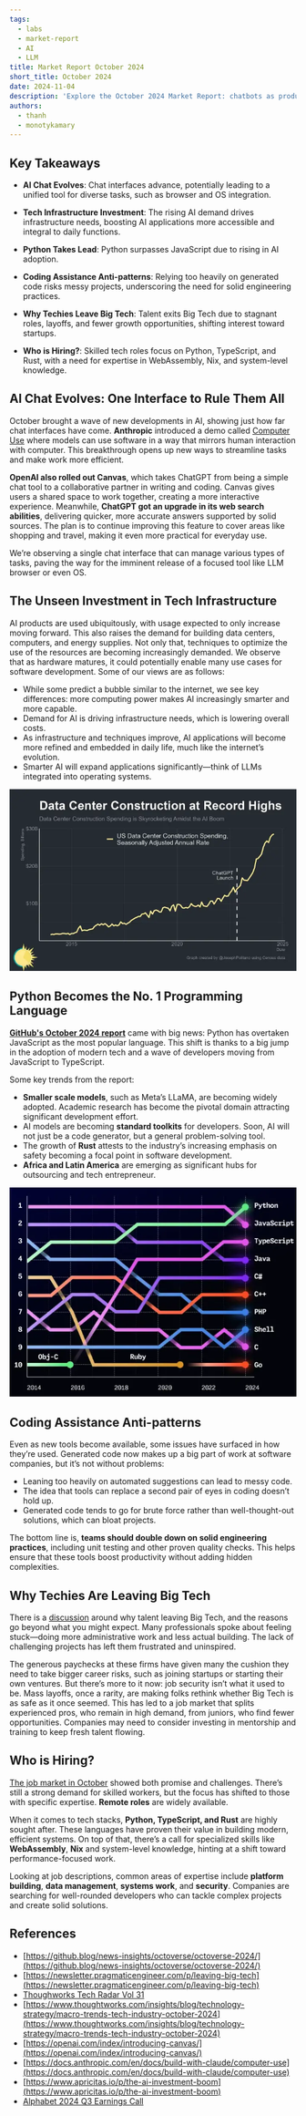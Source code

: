 ```yaml
---
tags:
  - labs
  - market-report
  - AI
  - LLM
title: Market Report October 2024
short_title: October 2024
date: 2024-11-04
description: 'Explore the October 2024 Market Report: chatbots as productivity essentials with future potential, AI’s role despite investment bubble concerns, and Python’s rise in modern tech and AI. Learn why coding tools require strong practices, why companies seek versatile engineers, and how Big Tech’s job market favors senior talent, posing challenges for juniors.'
authors:
  - thanh
  - monotykamary
---
```


## Key Takeaways

- **AI Chat Evolves**: Chat interfaces advance, potentially leading to a unified tool for diverse tasks, such as browser and OS integration.

- **Tech Infrastructure Investment**: The rising AI demand drives infrastructure needs, boosting AI applications more accessible and integral to daily functions.

- **Python Takes Lead**: Python surpasses JavaScript due to rising in AI adoption.

- **Coding Assistance Anti-patterns**: Relying too heavily on generated code risks messy projects, underscoring the need for solid engineering practices.

- **Why Techies Leave Big Tech**: Talent exits Big Tech due to stagnant roles, layoffs, and fewer growth opportunities, shifting interest toward startups.

- **Who is Hiring?**: Skilled tech roles focus on Python, TypeScript, and Rust, with a need for expertise in WebAssembly, Nix, and system-level knowledge.

## AI Chat Evolves: One Interface to Rule Them All

October brought a wave of new developments in AI, showing just how far chat interfaces have come. **Anthropic** introduced a demo called [Computer Use](https://docs.anthropic.com/en/docs/build-with-claude/computer-use) where models can use software in a way that mirrors human interaction with computer. This breakthrough opens up new ways to streamline tasks and make work more efficient.

**OpenAI also rolled out Canvas**, which takes ChatGPT from being a simple chat tool to a collaborative partner in writing and coding. Canvas gives users a shared space to work together, creating a more interactive experience. Meanwhile, **ChatGPT got an upgrade in its web search abilities**, delivering quicker, more accurate answers supported by solid sources. The plan is to continue improving this feature to cover areas like shopping and travel, making it even more practical for everyday use.

We’re observing a single chat interface that can manage various types of tasks, paving the way for the imminent release of a focused tool like LLM browser or even OS.

## The Unseen Investment in Tech Infrastructure

AI products are used ubiquitously, with usage expected to only increase moving forward. This also raises the demand for building data centers, computers, and energy supplies. Not only that, techniques to optimize the use of the resources are becoming increasingly demanded. We observe that as hardware matures, it could potentially enable many use cases for software development. Some of our views are as follows:

- While some predict a bubble similar to the internet, we see key differences: more computing power makes AI increasingly smarter and more capable.
- Demand for AI is driving infrastructure needs, which is lowering overall costs.
- As infrastructure and techniques improve, AI applications will become more refined and embedded in daily life, much like the internet’s evolution.
- Smarter AI will expand applications significantly—think of LLMs integrated into operating systems.

![](assets/2024-october-20241104223344499.webp)

## Python Becomes the No. 1 Programming Language

[**GitHub's October 2024 report**](https://github.blog/news-insights/octoverse/octoverse-2024/) came with big news: Python has overtaken JavaScript as the most popular language. This shift is thanks to a big jump in the adoption of modern tech and a wave of developers moving from JavaScript to TypeScript.

Some key trends from the report:

- **Smaller scale models**, such as Meta’s LLaMA, are becoming widely adopted. Academic research has become the pivotal domain attracting significant development effort.
- AI models are becoming **standard toolkits** for developers. Soon, AI will not just be a code generator, but a general problem-solving tool.
- The growth of **Rust** attests to the industry’s increasing emphasis on safety becoming a focal point in software development.
- **Africa and Latin America** are emerging as significant hubs for outsourcing and tech entrepreneur.

![](assets/2024-october-20241104223429609.webp)

## Coding Assistance Anti-patterns

Even as new tools become available, some issues have surfaced in how they’re used. Generated code now makes up a big part of work at software companies, but it’s not without problems:

- Leaning too heavily on automated suggestions can lead to messy code.
- The idea that tools can replace a second pair of eyes in coding doesn’t hold up.
- Generated code tends to go for brute force rather than well-thought-out solutions, which can bloat projects.

The bottom line is, **teams should double down on solid engineering practices**, including unit testing and other proven quality checks. This helps ensure that these tools boost productivity without adding hidden complexities.

## Why Techies Are Leaving Big Tech

There is a [discussion](https://newsletter.pragmaticengineer.com/p/leaving-big-tech) around why talent leaving Big Tech, and the reasons go beyond what you might expect. Many professionals spoke about feeling stuck—doing more administrative work and less actual building. The lack of challenging projects has left them frustrated and uninspired.

The generous paychecks at these firms have given many the cushion they need to take bigger career risks, such as joining startups or starting their own ventures. But there’s more to it now: job security isn’t what it used to be. Mass layoffs, once a rarity, are making folks rethink whether Big Tech is as safe as it once seemed. This has led to a job market that splits experienced pros, who remain in high demand, from juniors, who find fewer opportunities. Companies may need to consider investing in mentorship and training to keep fresh talent flowing.

## Who is Hiring?

[The job market in October](https://docs.google.com/spreadsheets/d/19ZCs7CYyHJBMFfNqcIGleuWpGi5RfXnoGD-Rgz-BGt0/) showed both promise and challenges. There’s still a strong demand for skilled workers, but the focus has shifted to those with specific expertise. **Remote roles** are widely available.

When it comes to tech stacks, **Python, TypeScript, and Rust** are highly sought after. These languages have proven their value in building modern, efficient systems. On top of that, there’s a call for specialized skills like **WebAssembly**, **Nix** and system-level knowledge, hinting at a shift toward performance-focused work.

Looking at job descriptions, common areas of expertise include **platform building**, **data management**, **systems work**, and **security**. Companies are searching for well-rounded developers who can tackle complex projects and create solid solutions.

## References

- [https://github.blog/news-insights/octoverse/octoverse-2024/](https://github.blog/news-insights/octoverse/octoverse-2024/)
- [https://newsletter.pragmaticengineer.com/p/leaving-big-tech](https://newsletter.pragmaticengineer.com/p/leaving-big-tech)
- [Thoughworks Tech Radar Vol 31](https://www.thoughtworks.com/content/dam/thoughtworks/documents/radar/2024/10/tr_technology_radar_vol_31_en.pdf)
- [https://www.thoughtworks.com/insights/blog/technology-strategy/macro-trends-tech-industry-october-2024](https://www.thoughtworks.com/insights/blog/technology-strategy/macro-trends-tech-industry-october-2024)
- [https://openai.com/index/introducing-canvas/](https://openai.com/index/introducing-canvas/)
- [https://docs.anthropic.com/en/docs/build-with-claude/computer-use](https://docs.anthropic.com/en/docs/build-with-claude/computer-use)
- [https://www.apricitas.io/p/the-ai-investment-boom](https://www.apricitas.io/p/the-ai-investment-boom)
- [Alphabet 2024 Q3 Earnings Call](https://www.youtube.com/watch?v=wjkf4t8BfLM)
